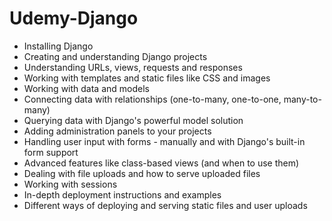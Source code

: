 # Udemy-Django

- Installing Django
- Creating and understanding Django projects
- Understanding URLs, views, requests and responses
- Working with templates and static files like CSS and images
- Working with data and models
- Connecting data with relationships (one-to-many, one-to-one, many-to-many)
- Querying data with Django's powerful model solution
- Adding administration panels to your projects
- Handling user input with forms - manually and with Django's built-in form support
- Advanced features like class-based views (and when to use them)
- Dealing with file uploads and how to serve uploaded files
- Working with sessions
- In-depth deployment instructions and examples
- Different ways of deploying and serving static files and user uploads
